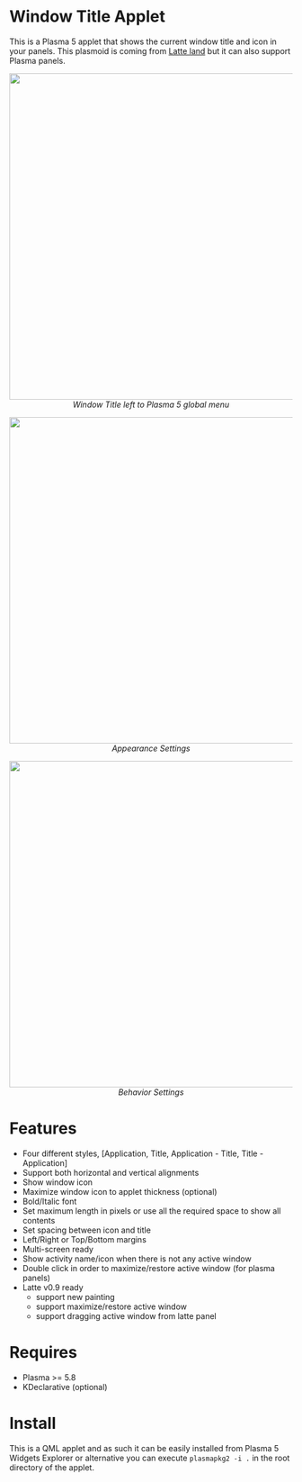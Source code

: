 # Window Title Applet

This is a Plasma 5 applet that shows the current window title and icon in your panels. This plasmoid is coming from [Latte land](https://phabricator.kde.org/source/latte-dock/repository/master/) but it can also support Plasma panels.

<p align="center">
<img src="https://i.imgur.com/Zdjshmt.png" width="580"><br/>
<i>Window Title left to Plasma 5 global menu</i>
</p>

<p align="center">
<img src="https://i.imgur.com/9Wy2BgP.png" width="580"><br/>
<i>Appearance Settings</i>
</p>

<p align="center">
<img src="https://i.imgur.com/cxBeWOI.png" width="580"><br/>
<i>Behavior Settings</i>
</p>

# Features

- Four different styles, [Application, Title, Application - Title, Title - Application]
- Support both horizontal and vertical alignments
- Show window icon
- Maximize window icon to applet thickness (optional)
- Bold/Italic font
- Set maximum length in pixels or use all the required space to show all contents
- Set spacing between icon and title
- Left/Right or Top/Bottom margins
- Multi-screen ready
- Show activity name/icon when there is not any active window
- Double click in order to maximize/restore active window (for plasma panels)
- Latte v0.9 ready
  * support new painting
  * support maximize/restore active window
  * support dragging active window from latte panel

# Requires

- Plasma >= 5.8
- KDeclarative (optional)

# Install

This is a QML applet and as such it can be easily installed from Plasma 5 Widgets Explorer or alternative you can execute `plasmapkg2 -i .` in the root directory of the applet.


